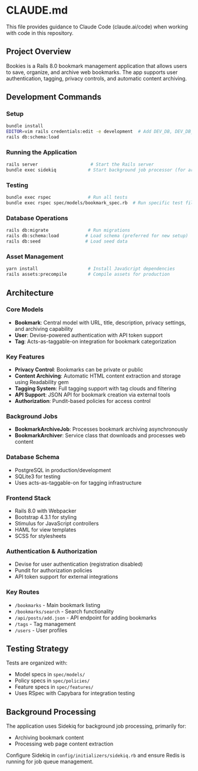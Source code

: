 # CLAUDE.md

This file provides guidance to Claude Code (claude.ai/code) when working with code in this repository.

## Project Overview

Bookies is a Rails 8.0 bookmark management application that allows users to save, organize, and archive web bookmarks. The app supports user authentication, tagging, privacy controls, and automatic content archiving.

## Development Commands

### Setup
```bash
bundle install
EDITOR=vim rails credentials:edit -e development  # Add DEV_DB, DEV_DB_USER, DEV_DB_PASSWORD
rails db:schema:load
```

### Running the Application
```bash
rails server                    # Start the Rails server
bundle exec sidekiq            # Start background job processor (for archiving)
```

### Testing
```bash
bundle exec rspec              # Run all tests
bundle exec rspec spec/models/bookmark_spec.rb  # Run specific test file
```

### Database Operations
```bash
rails db:migrate               # Run migrations
rails db:schema:load          # Load schema (preferred for new setup)
rails db:seed                 # Load seed data
```

### Asset Management
```bash
yarn install                   # Install JavaScript dependencies
rails assets:precompile        # Compile assets for production
```

## Architecture

### Core Models
- **Bookmark**: Central model with URL, title, description, privacy settings, and archiving capability
- **User**: Devise-powered authentication with API token support
- **Tag**: Acts-as-taggable-on integration for bookmark categorization

### Key Features
- **Privacy Control**: Bookmarks can be private or public
- **Content Archiving**: Automatic HTML content extraction and storage using Readability gem
- **Tagging System**: Full tagging support with tag clouds and filtering
- **API Support**: JSON API for bookmark creation via external tools
- **Authorization**: Pundit-based policies for access control

### Background Jobs
- **BookmarkArchiveJob**: Processes bookmark archiving asynchronously
- **BookmarkArchiver**: Service class that downloads and processes web content

### Database Schema
- PostgreSQL in production/development
- SQLite3 for testing
- Uses acts-as-taggable-on for tagging infrastructure

### Frontend Stack
- Rails 8.0 with Webpacker
- Bootstrap 4.3.1 for styling
- Stimulus for JavaScript controllers
- HAML for view templates
- SCSS for stylesheets

### Authentication & Authorization
- Devise for user authentication (registration disabled)
- Pundit for authorization policies
- API token support for external integrations

### Key Routes
- `/bookmarks` - Main bookmark listing
- `/bookmarks/search` - Search functionality
- `/api/posts/add.json` - API endpoint for adding bookmarks
- `/tags` - Tag management
- `/users` - User profiles

## Testing Strategy

Tests are organized with:
- Model specs in `spec/models/`
- Policy specs in `spec/policies/`
- Feature specs in `spec/features/`
- Uses RSpec with Capybara for integration testing

## Background Processing

The application uses Sidekiq for background job processing, primarily for:
- Archiving bookmark content
- Processing web page content extraction

Configure Sidekiq in `config/initializers/sidekiq.rb` and ensure Redis is running for job queue management.